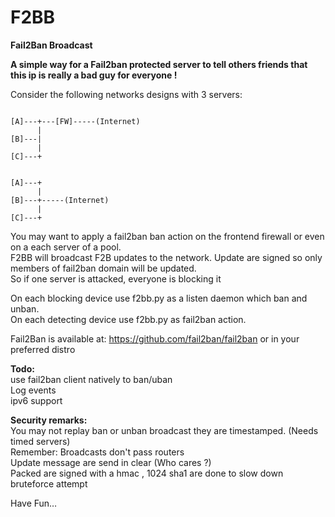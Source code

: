 F2BB
====

<b>Fail2Ban Broadcast</b><br>

<b>A simple way for a Fail2ban protected server to tell others friends that this ip is really a bad guy for everyone !<br></b>

Consider the following networks designs with 3 servers:<br>

<pre><code>
[A]---+---[FW]-----(Internet)
      |
[B]---|    
      |
[C]---+
</code></pre>

<pre><code>
[A]---+
      |
[B]---+-----(Internet)
      |
[C]---+            
</code></pre>

You may want to apply a fail2ban ban action on the frontend firewall or even on a each server of a pool.<br>
F2BB will broadcast F2B updates to the network. Update are signed so only members of fail2ban domain will be updated.<br>
So if one server is attacked, everyone is blocking it<br>

On each blocking device use f2bb.py as a listen daemon which ban and unban.<br>
On each detecting device use f2bb.py as fail2ban action.<br>

Fail2Ban is available at: https://github.com/fail2ban/fail2ban or in your preferred distro<br>

<b>Todo:<br></b>
use fail2ban client natively to ban/uban<br>
Log events<br>
ipv6 support<br>

<b>Security remarks:<br></b>
You may not replay ban or unban broadcast they are timestamped. (Needs timed servers)<br> 
Remember:  Broadcasts don't pass routers<br>
Update message are send in clear (Who cares ?)<br>
Packed are signed with a hmac , 1024 sha1 are done to slow down bruteforce attempt<br>

Have Fun…
